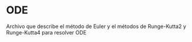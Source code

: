 # ODE
Archivo que describe el método de Euler y el métodos de Runge-Kutta2 y Runge-Kutta4 para resolver ODE
